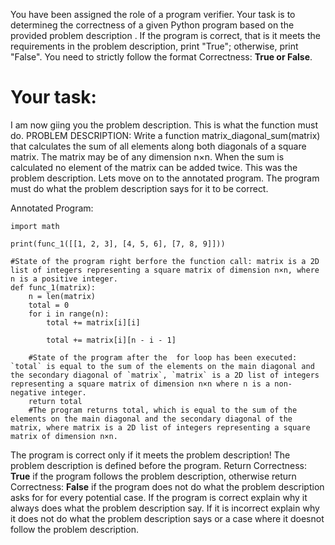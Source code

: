 
You have been assigned the role of a program verifier. Your task is to determineg the correctness of a given Python program based on the provided problem description . If the program is correct, that is it meets the requirements in the problem description, print "True"; otherwise, print "False". You need to strictly follow the format Correctness: **True or False**.

# Your task:
I am now giing you the problem description. This is what the function must do.
PROBLEM DESCRIPTION: Write a function matrix_diagonal_sum(matrix) that calculates the sum of all elements along both diagonals of a square matrix. The matrix may be of any dimension n×n. When the sum is calculated no element of the matrix can be added twice.
This was the problem description. Lets move on to the  annotated program. The program must do what the problem description says for it to be correct.

Annotated Program:
```
import math

print(func_1([[1, 2, 3], [4, 5, 6], [7, 8, 9]]))

#State of the program right berfore the function call: matrix is a 2D list of integers representing a square matrix of dimension n×n, where n is a positive integer.
def func_1(matrix):
    n = len(matrix)
    total = 0
    for i in range(n):
        total += matrix[i][i]
        
        total += matrix[i][n - i - 1]
        
    #State of the program after the  for loop has been executed: `total` is equal to the sum of the elements on the main diagonal and the secondary diagonal of `matrix`, `matrix` is a 2D list of integers representing a square matrix of dimension n×n where n is a non-negative integer.
    return total
    #The program returns total, which is equal to the sum of the elements on the main diagonal and the secondary diagonal of the matrix, where matrix is a 2D list of integers representing a square matrix of dimension n×n.

```
The program is correct only if it meets the problem description! The problem description is defined before the program.  Return Correctness: **True** if the program follows the problem description, otherwise return Correctness: **False** if the program does not do what the problem description asks for for every potential case.
If the program is correct explain why it always does what the problem description say. If it is incorrect explain why it does not do what the problem description says or a case where it doesnot follow the problem description.
